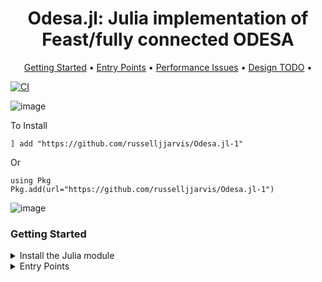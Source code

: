 <h1 align="center">
  Odesa.jl: Julia implementation of Feast/fully connected ODESA
</h1>


<p align="center">
  <a href="#Getting-Started">Getting Started</a> •
  <a href="#Entry-Points">Entry Points</a> •
  <a href="#Performance-Issues">Performance Issues</a> •
  <a href="#Design-TODO">Design TODO</a> •

  
</p>

[![CI](https://github.com/russelljjarvis/Odesa.jl-1/actions/workflows/ci.yml/badge.svg)](https://github.com/russelljjarvis/Odesa.jl-1/actions/workflows/ci.yml)



![image](https://user-images.githubusercontent.com/7786645/228737546-f2547327-feed-43e8-ad3e-8d000cfd1b71.png)



<!---
For this to work (direct to build status of this repository fork), you would need to fiddle around with manually setting up actions.



--->


To Install

```
] add "https://github.com/russelljjarvis/Odesa.jl-1"
```

Or

```
using Pkg
Pkg.add(url="https://github.com/russelljjarvis/Odesa.jl-1")
```
![image](https://user-images.githubusercontent.com/7786645/228419246-be765377-5d9e-424a-ae5a-1ffe2722eae0.png)



### Getting Started

<details>
  <summary>Install the Julia module</summary>
    
This is not yet an official package, so the package would need to be added in developer mode. The short way to do this is as follows:
```
import Pkg
Pkg.add(url="https://github.com/russelljjarvis/Odesa.jl.git")
```
or Original:
```  
Pkg.add(url="https://github.com/yeshwanthravitheja/julia_odesa.git")
 ```
or 
```
  
] add https://github.com/russelljjarvis/Odesa.jl
```
The long way invovles:
```
git clone https://github.com/russelljjarvis/Odesa.jl
```

```
cd Odesa.jl


#### To install Odesa permanently in development mode:

julia
]
(@v1.5) pkg> develop .
```
Or
```
Pkg.develop(PackageSpec(path=pwd()))

```

#### To install Odesa only for one session:

```
julia
import Pkg;Pkg.activate(".")
```

</details>

<details>
<summary>Entry Points</summary>


Experimental build of Odesa in julia
